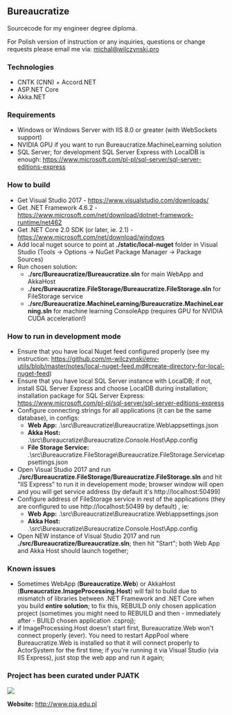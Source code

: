## Bureaucratize

Sourcecode for my engineer degree diploma. 

For Polish version of instruction or any inquiries, questions or change requests please email me via: michal@wilczynski.pro

### Technologies
- CNTK (CNN) + Accord.NET
- ASP.NET Core 
- Akka.NET

### Requirements
- Windows or Windows Server with IIS 8.0 or greater (with WebSockets support)
- NVIDIA GPU if you want to run Bureaucratize.MachineLearning solution
- SQL Server; for development SQL Server Express with LocalDB is enough: https://www.microsoft.com/pl-pl/sql-server/sql-server-editions-express

### How to build
- Get Visual Studio 2017 - https://www.visualstudio.com/downloads/
- Get .NET Framework 4.6.2 - https://www.microsoft.com/net/download/dotnet-framework-runtime/net462
- Get .NET Core 2.0 SDK (or later, ie. 2.1) - https://www.microsoft.com/net/download/windows
- Add local nuget source to point at **./static/local-nuget** folder in Visual Studio (Tools -> Options -> NuGet Package Manager -> Package Sources)
- Run chosen solution:
  * **./src/Bureaucratize/Bureaucratize.sln** for main WebApp and AkkaHost
  * **./src/Bureaucratize.FileStorage/Bureaucratize.FileStorage.sln** for FileStorage service
  * **./src/Bureaucratize.MachineLearning/Bureaucratize.MachineLearning.sln** for machine learning ConsoleApp (requires GPU for NVIDIA CUDA acceleration!)
  
### How to run in development mode
- Ensure that you have local Nuget feed configured properly (see my instruction: https://github.com/m-wilczynski/env-utils/blob/master/notes/local-nuget-feed.md#create-directory-for-local-nuget-feed)
- Ensure that you have local SQL Server instance with LocalDB; if not, install SQL Server Express and choose LocalDB during installation; installation package for SQL Server Express: https://www.microsoft.com/pl-pl/sql-server/sql-server-editions-express
- Configure connecting strings for all applications (it can be the same database), in configs:
  - **Web App:** .\src\Bureaucratize\Bureaucratize.Web\appsettings.json
  - **Akka Host:** .\src\Bureaucratize\Bureaucratize.Console.Host\App.config
  - **File Storage Service:** .\src\Bureaucratize.FileStorage\Bureaucratize.FileStorage.Service\appsettings.json
- Open Visual Studio 2017 and run **./src/Bureaucratize.FileStorage/Bureaucratize.FileStorage.sln** and hit "IIS Express" to run it in developement mode; browser window will open and you will get service address (by default it's http://localhost:50499)
- Configure address of FileStorage service in rest of the applications (they are configured to use http://localhost:50499 by default) , ie:
  - **Web App:** .\src\Bureaucratize\Bureaucratize.Web\appsettings.json
  - **Akka Host:** .\src\Bureaucratize\Bureaucratize.Console.Host\App.config
- Open NEW instance of Visual Studio 2017 and run **./src/Bureaucratize/Bureaucratize.sln**; then hit "Start"; both Web App and Akka Host should launch together;
  
### Known issues
- Sometimes WebApp (**Bureaucratize.Web**) or AkkaHost (**Bureaucratize.ImageProcessing.Host**) will fail to build due to mismatch of libraries between .NET Framework and .NET Core when you build **entire solution**; to fix this, REBUILD only chosen application project (sometimes you might need to REBUILD and then - immediately after - BUILD chosen application .csproj);
- if ImageProcessing.Host doesn't start first, Bureaucratize.Web won't connect properly (ever). You need to restart AppPool where Bureaucratize.Web is installed so that it will connect properly to ActorSystem for the first time; if you're running it via Visual Studio (via IIS Express), just stop the web app and run it again;

### Project has been curated under PJATK

![](http://www.pja.edu.pl/templates/pjwstk/images/logo-lg-md.png)

**Website:** http://www.pja.edu.pl
